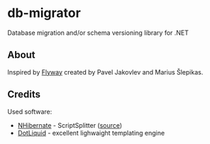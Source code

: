 # db-migrator
Database migration and/or schema versioning library for .NET
## About
Inspired by [Flyway](https://flywaydb.org/) created by Pavel Jakovlev and Marius Šlepikas.
## Credits
Used software:
* [NHibernate](http://nhibernate.info) - ScriptSplitter ([source](https://github.com/nhibernate/nhibernate-core/blob/master/src/NHibernate/Tool/hbm2ddl/ScriptSplitter.cs))
* [DotLiquid](http://dotliquidmarkup.org/) - excellent lighwaight templating engine